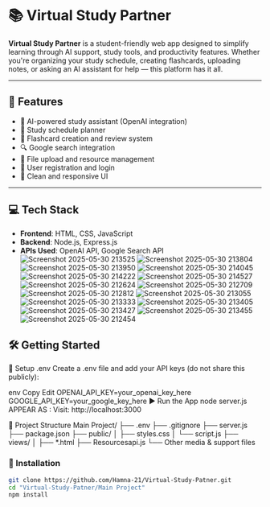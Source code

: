 # 📚 Virtual Study Partner

**Virtual Study Partner** is a student-friendly web app designed to simplify learning through AI support, study tools, and productivity features. Whether you're organizing your study schedule, creating flashcards, uploading notes, or asking an AI assistant for help — this platform has it all.

---

## 🚀 Features

- 🧠 AI-powered study assistant (OpenAI integration)
- 📅 Study schedule planner
- 📝 Flashcard creation and review system
- 🔍 Google search integration
- 📂 File upload and resource management
- 🔐 User registration and login
- 🎨 Clean and responsive UI

---

## 💻 Tech Stack

- **Frontend**: HTML, CSS, JavaScript
- **Backend**: Node.js, Express.js
- **APIs Used**: OpenAI API, Google Search API
![Screenshot 2025-05-30 213525](https://github.com/user-attachments/assets/d4b3fd41-dd85-47bd-82e6-33e5d2149c85)
![Screenshot 2025-05-30 213804](https://github.com/user-attachments/assets/f1243945-5d4f-4859-b818-f7cc8ade0aa8)
![Screenshot 2025-05-30 213950](https://github.com/user-attachments/assets/7dc851da-1e31-49c8-aa47-b3f647c63f53)
![Screenshot 2025-05-30 214045](https://github.com/user-attachments/assets/724bd49a-8856-46a4-ac85-238347cbb897)
![Screenshot 2025-05-30 214222](https://github.com/user-attachments/assets/0999c709-a986-49c2-91f9-2ce6d20941c8)
![Screenshot 2025-05-30 214527](https://github.com/user-attachments/assets/c03a1b37-8f36-48e1-bda9-2649071cc355)
![Screenshot 2025-05-30 212624](https://github.com/user-attachments/assets/cf04f2ba-dd5b-407e-846a-484227c8efa0)
![Screenshot 2025-05-30 212709](https://github.com/user-attachments/assets/e5024966-9ad2-435a-8461-478b6067ee05)
![Screenshot 2025-05-30 212812](https://github.com/user-attachments/assets/7d1bc0f1-c560-4598-864f-bbe3948be3d2)
![Screenshot 2025-05-30 213055](https://github.com/user-attachments/assets/0d8a0395-5dd3-4199-8c85-7b85073b6637)
![Screenshot 2025-05-30 213333](https://github.com/user-attachments/assets/ed1d6f71-96fe-43e0-8429-407acdb80eaa)
![Screenshot 2025-05-30 213405](https://github.com/user-attachments/assets/0152fc6e-f54e-4700-9f22-c8589fafb99b)
![Screenshot 2025-05-30 213427](https://github.com/user-attachments/assets/a4d07cfe-4509-4fef-b0d9-36e3ac784cb9)
![Screenshot 2025-05-30 213455](https://github.com/user-attachments/assets/82879e5a-73eb-4d7b-a162-57f1a6d1f9b1)
![Screenshot 2025-05-30 212454](https://github.com/user-attachments/assets/e9db0bbd-0330-452d-a6a8-b320aef0d240)



## 🛠️ Getting Started
🔐 Setup .env
Create a .env file and add your API keys (do not share this publicly):

env
Copy
Edit
OPENAI_API_KEY=your_openai_key_here
GOOGLE_API_KEY=your_google_key_here
▶️ Run the App
node server.js
APPEAR AS :
Visit: http://localhost:3000

📂 Project Structure
Main Project/
├── .env
├── .gitignore
├── server.js
├── package.json
├── public/
│   ├── styles.css
│   └── script.js
├── views/
│   ├── *.html
├── Resourcesapi.js
└── Other media & support files


### 🔧 Installation

```bash
git clone https://github.com/Hamna-21/Virtual-Study-Patner.git
cd "Virtual-Study-Patner/Main Project"
npm install













